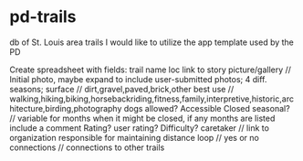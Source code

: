 # pd-trails
db of St. Louis area trails
I would like to utilize the app template used by the PD

Create spreadsheet with fields:
  trail name
  loc
  link to story
  picture/gallery // Initial photo, maybe expand to include user-submitted photos; 4 diff. seasons; 
  surface  // dirt,gravel,paved,brick,other
  best use // walking,hiking,biking,horsebackriding,fitness,family,interpretive,historic,architecture,birding,photography
  dogs allowed?
  Accessible
  Closed seasonal?  // variable for months when it might be closed, if any months are listed include a comment
  Rating?
  user rating?
  Difficulty?
  caretaker  //  link to organization responsible for maintaining
  distance
  loop  // yes or no
  connections  // connections to other trails
